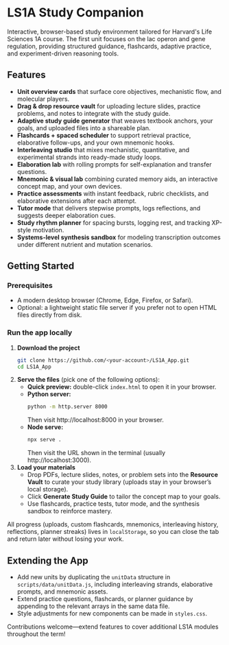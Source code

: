 # LS1A Study Companion

Interactive, browser-based study environment tailored for Harvard's Life Sciences 1A course. The first unit focuses on the lac operon and gene regulation, providing structured guidance, flashcards, adaptive practice, and experiment-driven reasoning tools.

## Features
- **Unit overview cards** that surface core objectives, mechanistic flow, and molecular players.
- **Drag & drop resource vault** for uploading lecture slides, practice problems, and notes to integrate with the study guide.
- **Adaptive study guide generator** that weaves textbook anchors, your goals, and uploaded files into a shareable plan.
- **Flashcards + spaced scheduler** to support retrieval practice, elaborative follow-ups, and your own mnemonic hooks.
- **Interleaving studio** that mixes mechanistic, quantitative, and experimental strands into ready-made study loops.
- **Elaboration lab** with rolling prompts for self-explanation and transfer questions.
- **Mnemonic & visual lab** combining curated memory aids, an interactive concept map, and your own devices.
- **Practice assessments** with instant feedback, rubric checklists, and elaborative extensions after each attempt.
- **Tutor mode** that delivers stepwise prompts, logs reflections, and suggests deeper elaboration cues.
- **Study rhythm planner** for spacing bursts, logging rest, and tracking XP-style motivation.
- **Systems-level synthesis sandbox** for modeling transcription outcomes under different nutrient and mutation scenarios.

## Getting Started

### Prerequisites
- A modern desktop browser (Chrome, Edge, Firefox, or Safari).
- Optional: a lightweight static file server if you prefer not to open HTML files directly from disk.

### Run the app locally
1. **Download the project**
   ```bash
   git clone https://github.com/<your-account>/LS1A_App.git
   cd LS1A_App
   ```
2. **Serve the files** (pick one of the following options):
   - **Quick preview:** double-click `index.html` to open it in your browser.
   - **Python server:**
     ```bash
     python -m http.server 8000
     ```
     Then visit http://localhost:8000 in your browser.
   - **Node serve:**
     ```bash
     npx serve .
     ```
     Then visit the URL shown in the terminal (usually http://localhost:3000).
3. **Load your materials**
   - Drop PDFs, lecture slides, notes, or problem sets into the **Resource Vault** to curate your study library (uploads stay in your browser’s local storage).
   - Click **Generate Study Guide** to tailor the concept map to your goals.
   - Use flashcards, practice tests, tutor mode, and the synthesis sandbox to reinforce mastery.

All progress (uploads, custom flashcards, mnemonics, interleaving history, reflections, planner streaks) lives in `localStorage`, so you can close the tab and return later without losing your work.

## Extending the App
- Add new units by duplicating the `unitData` structure in `scripts/data/unitData.js`, including interleaving strands, elaborative prompts, and mnemonic assets.
- Extend practice questions, flashcards, or planner guidance by appending to the relevant arrays in the same data file.
- Style adjustments for new components can be made in `styles.css`.

Contributions welcome—extend features to cover additional LS1A modules throughout the term!
